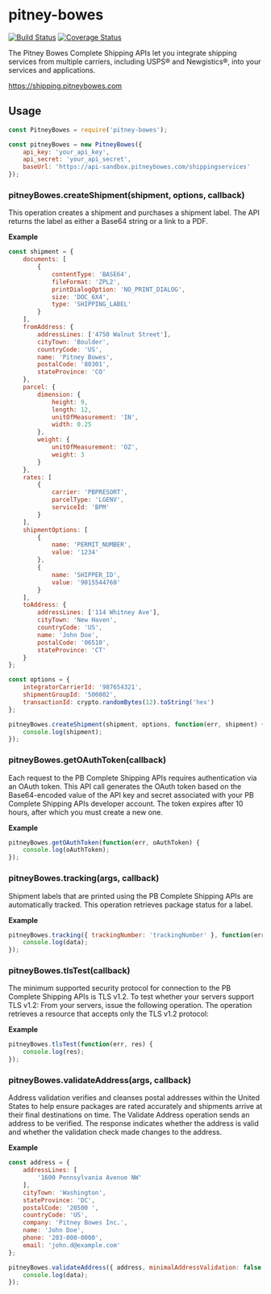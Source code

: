 # pitney-bowes

[![Build Status](https://travis-ci.org/mediocre/pitney-bowes.svg?branch=main)](https://travis-ci.org/mediocre/pitney-bowes)
[![Coverage Status](https://coveralls.io/repos/github/mediocre/pitney-bowes/badge.svg?branch=main)](https://coveralls.io/github/mediocre/pitney-bowes?branch=main)

The Pitney Bowes Complete Shipping APIs let you integrate shipping services from multiple carriers, including USPS® and Newgistics®, into your services and applications. 

https://shipping.pitneybowes.com

## Usage

```javascript
const PitneyBowes = require('pitney-bowes');

const pitneyBowes = new PitneyBowes({
    api_key: 'your_api_key',
    api_secret: 'your_api_secret',
    baseUrl: 'https://api-sandbox.pitneybowes.com/shippingservices'
});
```

### pitneyBowes.createShipment(shipment, options, callback)

This operation creates a shipment and purchases a shipment label. The API returns the label as either a Base64 string or a link to a PDF.

**Example**

```javascript
const shipment = {
    documents: [
        {
            contentType: 'BASE64',
            fileFormat: 'ZPL2',
            printDialogOption: 'NO_PRINT_DIALOG',
            size: 'DOC_6X4',
            type: 'SHIPPING_LABEL'
        }
    ],
    fromAddress: {
        addressLines: ['4750 Walnut Street'],
        cityTown: 'Boulder',
        countryCode: 'US',
        name: 'Pitney Bowes',
        postalCode: '80301',
        stateProvince: 'CO'
    },
    parcel: {
        dimension: {
            height: 9,
            length: 12,
            unitOfMeasurement: 'IN',
            width: 0.25
        },
        weight: {
            unitOfMeasurement: 'OZ',
            weight: 3
        }
    },
    rates: [
        {
            carrier: 'PBPRESORT',
            parcelType: 'LGENV',
            serviceId: 'BPM'
        }
    ],
    shipmentOptions: [
        {
            name: 'PERMIT_NUMBER',
            value: '1234'
        },
        {
            name: 'SHIPPER_ID',
            value: '9015544760'
        }
    ],
    toAddress: {
        addressLines: ['114 Whitney Ave'],
        cityTown: 'New Haven',
        countryCode: 'US',
        name: 'John Doe',
        postalCode: '06510',
        stateProvince: 'CT'
    }
};

const options = {
    integratorCarrierId: '987654321',
    shipmentGroupId: '500002',
    transactionId: crypto.randomBytes(12).toString('hex')
};

pitneyBowes.createShipment(shipment, options, function(err, shipment) {
    console.log(shipment);
});
```

### pitneyBowes.getOAuthToken(callback)

Each request to the PB Complete Shipping APIs requires authentication via an OAuth token. This API call generates the OAuth token based on the Base64-encoded value of the API key and secret associated with your PB Complete Shipping APIs developer account. The token expires after 10 hours, after which you must create a new one.

**Example**

```javascript
pitneyBowes.getOAuthToken(function(err, oAuthToken) {
    console.log(oAuthToken);
});
```

### pitneyBowes.tracking(args, callback)

Shipment labels that are printed using the PB Complete Shipping APIs are automatically tracked. This operation retrieves package status for a label.

**Example**

```javascript
pitneyBowes.tracking({ trackingNumber: 'trackingNumber' }, function(err, data) {
    console.log(data);
});
```

### pitneyBowes.tlsTest(callback)

The minimum supported security protocol for connection to the PB Complete Shipping APIs is TLS v1.2. To test whether your servers support TLS v1.2: From your servers, issue the following operation. The operation retrieves a resource that accepts only the TLS v1.2 protocol:

**Example**

```javascript
pitneyBowes.tlsTest(function(err, res) {
    console.log(res);
});
```

### pitneyBowes.validateAddress(args, callback)

Address validation verifies and cleanses postal addresses within the United States to help ensure packages are rated accurately and shipments arrive at their final destinations on time. The Validate Address operation sends an address to be verified. The response indicates whether the address is valid and whether the validation check made changes to the address.

**Example**

```javascript
const address = {
    addressLines: [
        '1600 Pennsylvania Avenue NW'
    ],
    cityTown: 'Washington',
    stateProvince: 'DC',
    postalCode: '20500 ',
    countryCode: 'US',
    company: 'Pitney Bowes Inc.',
    name: 'John Doe',
    phone: '203-000-0000',
    email: 'john.d@example.com'
};

pitneyBowes.validateAddress({ address, minimalAddressValidation: false }, function(err, data) {
    console.log(data);
});
```